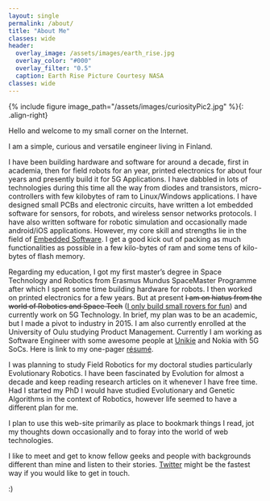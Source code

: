 ```yaml
---
layout: single
permalink: /about/
title: "About Me"
classes: wide
header:
  overlay_image: /assets/images/earth_rise.jpg
  overlay_color: "#000"
  overlay_filter: "0.5"
  caption: Earth Rise Picture Courtesy NASA
classes: wide
---
```


{% include figure image_path="/assets/images/curiosityPic2.jpg" %}{: .align-right}

Hello and welcome to my small corner on the Internet.

I am a simple, curious and versatile engineer living in Finland. 

I have been building hardware and software for around a decade, first in academia, then for field robots for an year, printed electronics for about four years and presently build it for 5G Applications. I have dabbled in lots of technologies during this time all the way from diodes and transistors, micro-controllers with few kilobytes of ram to Linux/Windows applications. I have designed small PCBs and electronic circuits, have written a lot embedded software for sensors, for robots, and wireless sensor networks protocols. I have also written software for robotic simulation and occasionally made android/iOS applications. However, my core skill and strengths lie in the field of [Embedded Software][Embedded]. I get a good kick out of packing as much functionalities as possible in a few kilo-bytes of ram and some tens of kilo-bytes of flash memory.

Regarding my education, I got my first master’s degree in Space Technology and Robotics from Erasmus Mundus SpaceMaster Programme after which I spent some time building hardware for robots. I then worked on printed electronics for a few years. But at present ~~I am on hiatus from the world of Robotics and Space Tech~~ ([I only build small rovers for fun][NewHobbies]) and currently work on 5G Technology. In brief, my plan was to be an academic, but I made a pivot to industry in 2015. I am also currently enrolled at the University of Oulu studying Product Management. Currently I am working as Software Engineer with some awesome people at [Unikie][Unikie] and Nokia with 5G SoCs. Here is link to my one-pager [résumé][resume].


I was planning to study Field Robotics for my doctoral studies particularly Evolutionary Robotics. I have been fascinated by Evolution for almost a decade and keep reading research articles on it whenever I have free time. Had I started my PhD I would have studied Evolutionary and Genetic Algorithms in the context of Robotics, however life seemed to have a different plan for me.

I plan to use this web-site primarily as place to bookmark things I read, jot my thoughts down occasionally and to foray into the world of web technologies.

I like to meet and get to know fellow geeks and people with backgrounds different than mine and listen to their stories. [Twitter][Twitter] might be the fastest way if you would like to get in touch.


:) 


[TT-Story]: https://careers.tactotek.com/blog/posts/12778-from-space-tech-and-robotics-to-imse
[IMSE]: https://tactotek.com/this-is-imse/
[Twitter]: https://twitter.com/anurajenp
[Embedded]: https://en.wikipedia.org/wiki/Embedded_software 
[Unikie]: https://www.unikie.com/en/ 
[Resume]: /resume/
[NewHobbies]: /robotics/some-new-hobbies/